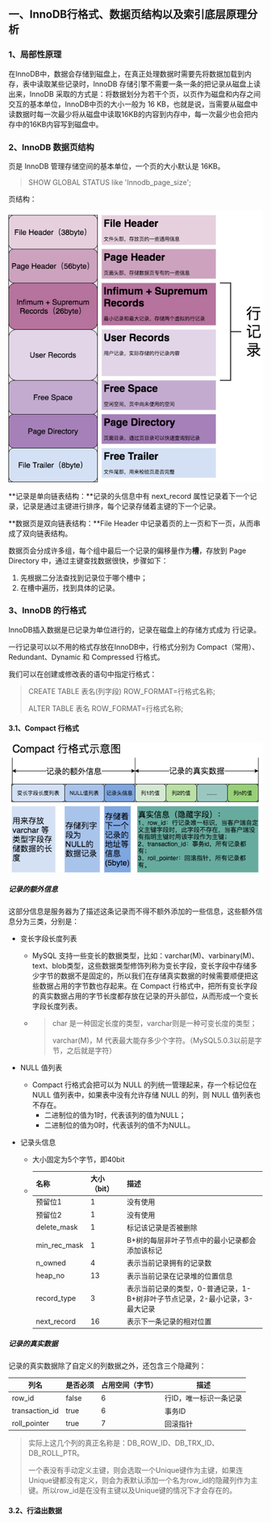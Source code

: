 ## 一、InnoDB行格式、数据页结构以及索引底层原理分析

### 1、局部性原理

​        在InnoDB中，数据会存储到磁盘上，在真正处理数据时需要先将数据加载到内存，表中读取某些记录时，InnoDB 存储引擎不需要一条一条的把记录从磁盘上读出来，InnoDB 采取的方式是：将数据划分为若干个页，以页作为磁盘和内存之间交互的基本单位，InnoDB中页的大小一般为 16 KB，也就是说，当需要从磁盘中读数据时每一次最少将从磁盘中读取16KB的内容到内存中，每一次最少也会把内存中的16KB内容写到磁盘中。

### 2、InnoDB 数据页结构

页是 InnoDB 管理存储空间的基本单位，一个页的大小默认是 16KB。

> SHOW GLOBAL STATUS like 'Innodb_page_size';

页结构：

![InnoDB页结构](picture/MySQL-InnoDB页结构.png)

**记录是单向链表结构：**记录的头信息中有 next_record 属性记录着下一个记录，记录是通过主键进行排序，每个记录存储着主键的下一个记录。

**数据页是双向链表结构：**File Header 中记录着页的上一页和下一页，从而串成了双向链表结构。

数据页会分成许多组，每个组中最后一个记录的偏移量作为**槽**，存放到 Page Directory 中，通过主键查找数据很快，步骤如下：

1. 先根据二分法查找到记录位于哪个槽中；
2. 在槽中遍历，找到具体的记录。

### 3、InnoDB 的行格式

InnoDB插入数据是已记录为单位进行的，记录在磁盘上的存储方式成为 行记录。

一行记录可以以不用的格式存放在InnoDB中，行格式分别为 Compact（常用）、Redundant、Dynamic 和 Compressed 行格式。

我们可以在创建或修改表的语句中指定行格式：

> CREATE TABLE 表名(列字段) ROW_FORMAT=行格式名称;
>
> ALTER TABLE 表名 ROW_FORMAT=行格式名称;

#### 3.1、Compact 行格式

![InnoDB-Compact行格式](picture/MySQL-InnoDB-Compact行格式.png)

##### 记录的额外信息

这部分信息是服务器为了描述这条记录而不得不额外添加的一些信息，这些额外信息分为三类，分别是：

* 变长字段长度列表

  * MySQL 支持一些变长的数据类型，比如：varchar(M)、varbinary(M)、text、blob类型，这些数据类型修饰列称为变长字段，变长字段中存储多少字节的数据不是固定的，所以我们在存储真实数据的时候需要顺便把这些数据占用的字节数也存起来。在 Compact 行格式中，把所有变长字段的真实数据占用的字节长度都存放在记录的开头部位，从而形成一个变长字段长度列表。

  * > char 是一种固定长度的类型，varchar则是一种可变长度的类型；
    >
    > varchar(M)，M 代表最大能存多少个字符。（MySQL5.0.3以前是字节，之后就是字符）

* NULL 值列表

  * Compact 行格式会把可以为 NULL 的列统一管理起来，存一个标记位在 NULL 值列表中，如果表中没有允许存储 NULL 的列，则 NULL 值列表也不存在。
    * 二进制位的值为1时，代表该列的值为NULL；
    * 二进制位的值为0时，代表该列的值不为NULL。

* 记录头信息

  * 大小固定为5个字节，即40bit

  * | 名称         | 大小（bit） | 描述                                                         |
    | ------------ | :---------- | :----------------------------------------------------------- |
    | 预留位1      | 1           | 没有使用                                                     |
    | 预留位2      | 1           | 没有使用                                                     |
    | delete_mask  | 1           | 标记该记录是否被删除                                         |
    | min_rec_mask | 1           | B+树的每层非叶子节点中的最小记录都会添加该标记               |
    | n_owned      | 4           | 表示当前记录拥有的记录数                                     |
    | heap_no      | 13          | 表示当前记录在记录堆的位置信息                               |
    | record_type  | 3           | 表示当前记录的类型，0-普通记录，1-B+树非叶子节点记录，2-最小记录，3-最大记录 |
    | next_record  | 16          | 表示下一条记录的相对位置                                     |

##### 记录的真实数据

记录的真实数据除了自定义的列数据之外，还包含三个隐藏列：

| 列名           | 是否必须 | 占用空间（字节） | 描述                   |
| -------------- | -------- | ---------------- | ---------------------- |
| row_id         | false    | 6                | 行ID，唯一标识一条记录 |
| transaction_id | true     | 6                | 事务ID                 |
| roll_pointer   | true     | 7                | 回滚指针               |

> 实际上这几个列的真正名称是：DB_ROW_ID、DB_TRX_ID、DB_ROLL_PTR。
>
> 一个表没有手动定义主键，则会选取一个Unique键作为主键，如果连Unique键都没有定义，则会为表默认添加一个名为row_id的隐藏列作为主键。所以row_id是在没有主键以及Unique键的情况下才会存在的。

#### 3.2、行溢出数据

